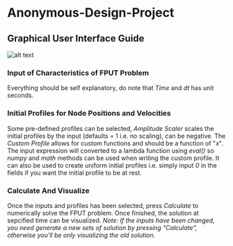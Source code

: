 # Anonymous-Design-Project

## Graphical User Interface Guide 

![alt text](https://github.com/B-Harakat/Anonymous-Design-Project/blob/main/Gui_Snippet.PNG?raw=true)

### Input of Characteristics of FPUT Problem
Everything should be self explanatory, do note that *Time* and *dt* has unit seconds.

### Initial Profiles for Node Positions and Velocities
Some pre-defined profiles can be selected, *Amplitude Scaler* scales the initial profiles by the input (defaults = 1 i.e. no scaling), can be negative. The *Custom Profile* allows for custom functions and should be a function of "*x*". The input expression will converted to a lambda function using *eval()* so *numpy* and *math* methods can be used when writing the custom profile. It can also be used to create uniform initial profiles i.e. simply input *0* in the fields if you want the initial profile to be at rest.

### Calculate And Visualize
Once the inputs and profiles has been selected, press *Calculate* to numerically solve the FPUT problem. Once finished, the solution at sepcified time can be visualized. *Note: If the inputs have been changed, you need generate a new sets of solution by pressing "Calculate", otherwise you'll be only visualizing the old solution.*
